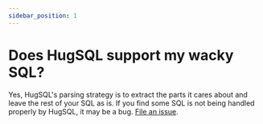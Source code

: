 ```yaml
---
sidebar_position: 1
---
```


# Does HugSQL support my wacky SQL?

Yes, HugSQL's parsing strategy is to extract the parts it cares about and leave the rest of your SQL as is. If you find some SQL is not being handled properly by HugSQL, it may be a bug. [File an issue](https://github.com/layerware/hugsql/issues).
